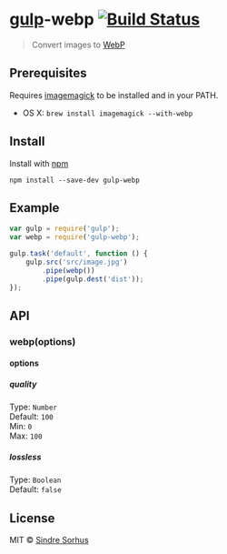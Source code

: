 # [gulp](https://github.com/wearefractal/gulp)-webp [![Build Status](https://secure.travis-ci.org/sindresorhus/gulp-webp.png?branch=master)](http://travis-ci.org/sindresorhus/gulp-webp)

> Convert images to [WebP](https://developers.google.com/speed/webp/)


## Prerequisites

Requires [imagemagick](http://www.imagemagick.org/script/binary-releases.php) to be installed and in your PATH.

- OS X: `brew install imagemagick --with-webp`


## Install

Install with [npm](https://npmjs.org/package/gulp-webp)

```
npm install --save-dev gulp-webp
```


## Example

```js
var gulp = require('gulp');
var webp = require('gulp-webp');

gulp.task('default', function () {
	gulp.src('src/image.jpg')
		.pipe(webp())
		.pipe(gulp.dest('dist'));
});
```


## API

### webp(options)

#### options

##### quality

Type: `Number`  
Default: `100`  
Min: `0`  
Max: `100`

##### lossless

Type: `Boolean`  
Default: `false`


## License

MIT © [Sindre Sorhus](http://sindresorhus.com)
